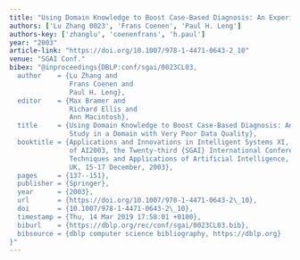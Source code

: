```yaml
---
title: "Using Domain Knowledge to Boost Case-Based Diagnosis: An Experimental Study in a Domain with Very Poor Data Quality"
authors: ['Lu Zhang 0023', 'Frans Coenen', 'Paul H. Leng']
authors-key: ['zhanglu', 'coenenfrans', 'h.paul']
year: "2003"
article-link: "https://doi.org/10.1007/978-1-4471-0643-2_10"
venue: "SGAI Conf."
bibex: "@inproceedings{DBLP:conf/sgai/0023CL03,
  author    = {Lu Zhang and
               Frans Coenen and
               Paul H. Leng},
  editor    = {Max Bramer and
               Richard Ellis and
               Ann Macintosh},
  title     = {Using Domain Knowledge to Boost Case-Based Diagnosis: An Experimental
               Study in a Domain with Very Poor Data Quality},
  booktitle = {Applications and Innovations in Intelligent Systems XI, Proceedings
               of AI2003, the Twenty-third {SGAI} International Conference on Innovative
               Techniques and Applications of Artificial Intelligence, Cambridge,
               UK, 15-17 December, 2003},
  pages     = {137--151},
  publisher = {Springer},
  year      = {2003},
  url       = {https://doi.org/10.1007/978-1-4471-0643-2\_10},
  doi       = {10.1007/978-1-4471-0643-2\_10},
  timestamp = {Thu, 14 Mar 2019 17:58:01 +0100},
  biburl    = {https://dblp.org/rec/conf/sgai/0023CL03.bib},
  bibsource = {dblp computer science bibliography, https://dblp.org}
}"
---
```


